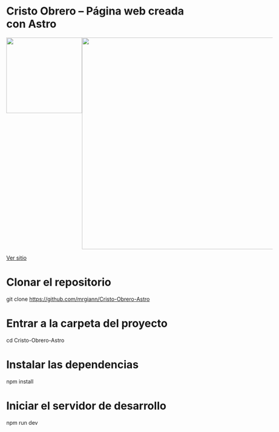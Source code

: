 # Cristo Obrero – Página web creada con Astro
<div style="display: flex;">
  <img src="https://github.com/user-attachments/assets/131d151c-7b48-4410-977a-0b1551959f91" width="200" />
  <img src="https://github.com/user-attachments/assets/89da0bf0-3f15-41de-a0a9-f36c00e3ce24" width="560" />
</div>

<a target="_blank" href="https://cristo-obrero-astro.netlify.app">Ver sitio</a>


# Clonar el repositorio
git clone https://github.com/mrgiann/Cristo-Obrero-Astro

# Entrar a la carpeta del proyecto
cd Cristo-Obrero-Astro

# Instalar las dependencias
npm install

# Iniciar el servidor de desarrollo
npm run dev
